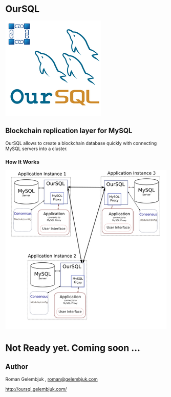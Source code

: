 # OurSQL

![OurSQL](docs/oursql_logo_300.png?raw=true "OurSQL Logo")

## Blockchain replication layer for MySQL

OurSQL allows to create a blockchain database quickly with connecting MySQL servers into a cluster.

### How  It Works

![How OurSQL Works](docs/oursql_how_it_works.png?raw=true "OurSQL")

# Not Ready yet. Coming soon ...

## Author

Roman Gelembjuk , roman@gelembjuk.com 

http://oursql.gelembjuk.com/